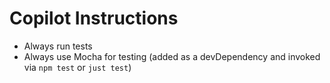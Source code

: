 # Copilot Instructions

- Always run tests
- Always use Mocha for testing (added as a devDependency and invoked via `npm test` or `just test`)
